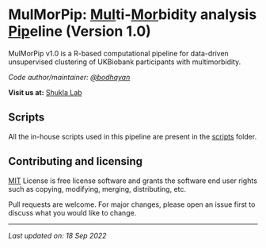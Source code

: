 # MulMorPip: <ins>Mul</ins>ti-<ins>Mor</ins>bidity analysis <ins>Pip</ins>eline (Version 1.0)

MulMorPip v1.0 is a R-based computational pipeline for data-driven unsupervised clustering of UKBiobank participants with multimorbidity.

*Code author/maintainer: [@bodhayan](https://github.com/bodhayan)*

**Visit us at:** [Shukla Lab](https://shuklalab.github.io/)

## Scripts

All the in-house scripts used in this pipeline are present in the [scripts](https://github.com/ShuklaLab/MulMorPip/tree/main/scripts) folder.

## Contributing and licensing
[MIT](https://choosealicense.com/licenses/mit/) License is free license software and grants the software end user rights such as copying, modifying, merging, distributing, etc.

Pull requests are welcome. For major changes, please open an issue first to discuss what you would like to change.

***
*Last updated on: 18 Sep 2022*
